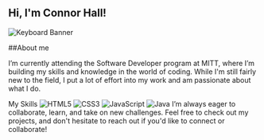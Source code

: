 ## Hi, I'm Connor Hall!

![Keyboard Banner](https://github.com/user-attachments/assets/64ca5489-5078-4b43-9cf3-47660dad796a)

##About me

I’m currently attending the Software Developer program at MITT, where I’m building my skills and knowledge in the world of coding. While I'm still fairly new to the field, I put a lot of effort into my work and am passionate about what I do.

My Skills
![HTML5](https://img.shields.io/badge/html5-%23E34F26.svg?style=for-the-badge&logo=html5&logoColor=white) 	![CSS3](https://img.shields.io/badge/css3-%231572B6.svg?style=for-the-badge&logo=css3&logoColor=white) ![JavaScript](https://img.shields.io/badge/javascript-%23323330.svg?style=for-the-badge&logo=javascript&logoColor=%23F7DF1E) 	![Java](https://img.shields.io/badge/java-%23ED8B00.svg?style=for-the-badge&logo=openjdk&logoColor=white)
I’m always eager to collaborate, learn, and take on new challenges. Feel free to check out my projects, and don't hesitate to reach out if you'd like to connect or collaborate!
